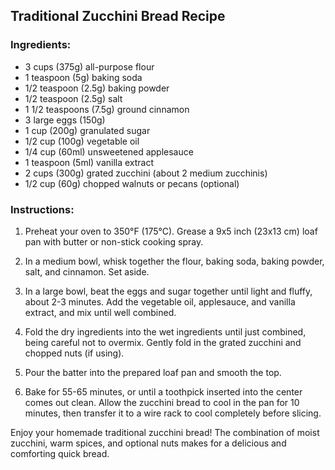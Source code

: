 ## Traditional Zucchini Bread Recipe

### Ingredients:

- 3 cups (375g) all-purpose flour
- 1 teaspoon (5g) baking soda
- 1/2 teaspoon (2.5g) baking powder
- 1/2 teaspoon (2.5g) salt
- 1 1/2 teaspoons (7.5g) ground cinnamon
- 3 large eggs (150g)
- 1 cup (200g) granulated sugar
- 1/2 cup (100g) vegetable oil
- 1/4 cup (60ml) unsweetened applesauce
- 1 teaspoon (5ml) vanilla extract
- 2 cups (300g) grated zucchini (about 2 medium zucchinis)
- 1/2 cup (60g) chopped walnuts or pecans (optional)

### Instructions:

1. Preheat your oven to 350°F (175°C). Grease a 9x5 inch (23x13 cm) loaf pan with butter or non-stick cooking spray.

2. In a medium bowl, whisk together the flour, baking soda, baking powder, salt, and cinnamon. Set aside.

3. In a large bowl, beat the eggs and sugar together until light and fluffy, about 2-3 minutes. Add the vegetable oil, applesauce, and vanilla extract, and mix until well combined.

4. Fold the dry ingredients into the wet ingredients until just combined, being careful not to overmix. Gently fold in the grated zucchini and chopped nuts (if using).

5. Pour the batter into the prepared loaf pan and smooth the top.

6. Bake for 55-65 minutes, or until a toothpick inserted into the center comes out clean. Allow the zucchini bread to cool in the pan for 10 minutes, then transfer it to a wire rack to cool completely before slicing.

Enjoy your homemade traditional zucchini bread! The combination of moist zucchini, warm spices, and optional nuts makes for a delicious and comforting quick bread.